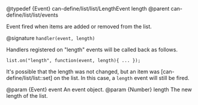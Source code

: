 @typedef {Event} can-define/list/list/LengthEvent length
@parent can-define/list/list/events

Event fired when items are added or removed from the list.

@signature `handler(event, length)`

Handlers registered on "length" events will be called
back as follows.

```
list.on("length", function(event, length){ ... });
```

It's possible that the length was not changed, but an item was [can-define/list/list::set] on the list.
In this case, a `length` event will still be fired.

  @param {Event} event An event object.
  @param {Number} length The new length of the list.
